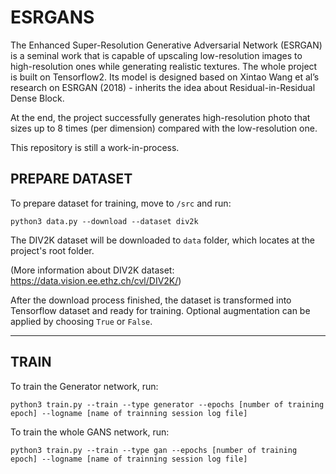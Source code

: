 # ESRGANS

The Enhanced Super-Resolution Generative Adversarial Network (ESRGAN) is a seminal work that is capable of upscaling low-resolution images to high-resolution ones while generating realistic textures. The whole project is built on Tensorflow2. Its model is designed based on Xintao Wang et al’s research on ESRGAN (2018) - inherits the idea about Residual-in-Residual Dense Block. 

At the end, the project successfully generates high-resolution photo that sizes up to 8 times (per dimension) compared with the low-resolution one. 

This repository is still a work-in-process. 

## PREPARE DATASET
To prepare dataset for training, move to ```/src``` and run:

```
python3 data.py --download --dataset div2k
```

The DIV2K dataset will be downloaded to ```data``` folder, which locates at the project's root folder. 

(More information about DIV2K dataset: https://data.vision.ee.ethz.ch/cvl/DIV2K/)

After the download process finished, the dataset is transformed into Tensorflow dataset and ready for training. Optional augmentation can be applied by choosing ```True``` or ```False```.

------

## TRAIN

To train the Generator network, run:
```
python3 train.py --train --type generator --epochs [number of training epoch] --logname [name of trainning session log file]
```

To train the whole GANS network, run:
```
python3 train.py --train --type gan --epochs [number of training epoch] --logname [name of trainning session log file]
```

